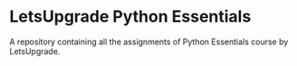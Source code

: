 # LetsUpgrade Python Essentials

A repository containing all the assignments of Python Essentials course by LetsUpgrade.
